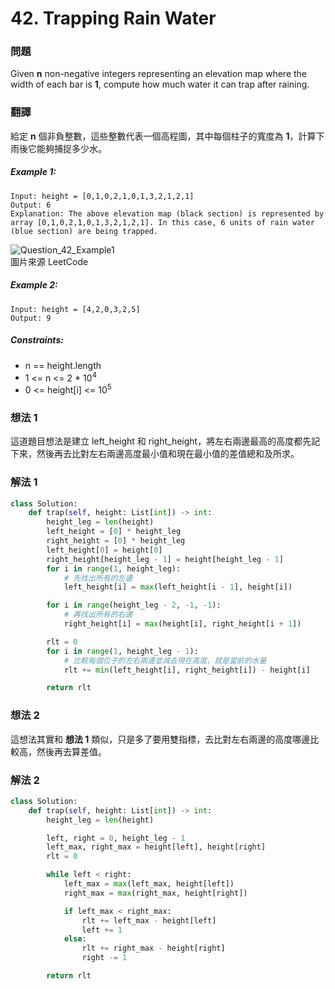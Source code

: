 # 42. Trapping Rain Water
### 問題
Given **n** non-negative integers representing an elevation map where the width of each bar is **1**, compute how much water it can trap after raining.

### 翻譯
給定 **n** 個非負整數，這些整數代表一個高程圖，其中每個柱子的寬度為 **1**，計算下雨後它能夠捕捉多少水。

##### Example 1:
    Input: height = [0,1,0,2,1,0,1,3,2,1,2,1]
    Output: 6
    Explanation: The above elevation map (black section) is represented by array [0,1,0,2,1,0,1,3,2,1,2,1]. In this case, 6 units of rain water (blue section) are being trapped.
![Question_42_Example1](https://assets.leetcode.com/uploads/2018/10/22/rainwatertrap.png "question_42_example1")  
圖片來源 LeetCode

##### Example 2:
    Input: height = [4,2,0,3,2,5]
    Output: 9

##### Constraints:
- n == height.length
- 1 <= n <= 2 * 10<sup>4</sup>
- 0 <= height[i] <= 10<sup>5</sup>

### 想法 1
這道題目想法是建立 left_height 和 right_height，將左右兩邊最高的高度都先記下來，然後再去比對左右兩邊高度最小值和現在最小值的差值總和及所求。
### 解法 1
```python
class Solution:
    def trap(self, height: List[int]) -> int:
        height_leg = len(height)
        left_height = [0] * height_leg
        right_height = [0] * height_leg
        left_height[0] = height[0]
        right_height[height_leg - 1] = height[height_leg - 1]
        for i in range(1, height_leg):
            # 先找出所有的左邊
            left_height[i] = max(left_height[i - 1], height[i])

        for i in range(height_leg - 2, -1, -1):
            # 再找出所有的右邊
            right_height[i] = max(height[i], right_height[i + 1])   

        rlt = 0
        for i in range(1, height_leg - 1):
            # 比較每個位子的左右兩邊並減去現在高度，就是當前的水量
            rlt += min(left_height[i], right_height[i]) - height[i]

        return rlt
```
### 想法 2
這想法其實和 **想法 1** 類似，只是多了要用雙指標，去比對左右兩邊的高度哪邊比較高，然後再去算差值。
### 解法 2
```python
class Solution:
    def trap(self, height: List[int]) -> int:
        height_leg = len(height)

        left, right = 0, height_leg - 1
        left_max, right_max = height[left], height[right]
        rlt = 0

        while left < right:
            left_max = max(left_max, height[left])
            right_max = max(right_max, height[right])

            if left_max < right_max:
                rlt += left_max - height[left]
                left += 1
            else:
                rlt += right_max - height[right]
                right -= 1

        return rlt
```